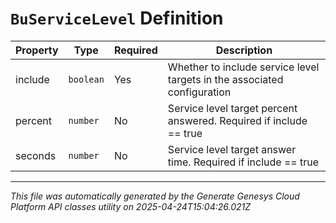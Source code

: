 # `BuServiceLevel` Definition

| Property | Type | Required | Description |
|----------|------|----------|-------------|
| include | `boolean` | Yes | Whether to include service level targets in the associated configuration |
| percent | `number` | No | Service level target percent answered. Required if include == true |
| seconds | `number` | No | Service level target answer time. Required if include == true |

---

*This file was automatically generated by the Generate Genesys Cloud Platform API classes utility on 2025-04-24T15:04:26.021Z*